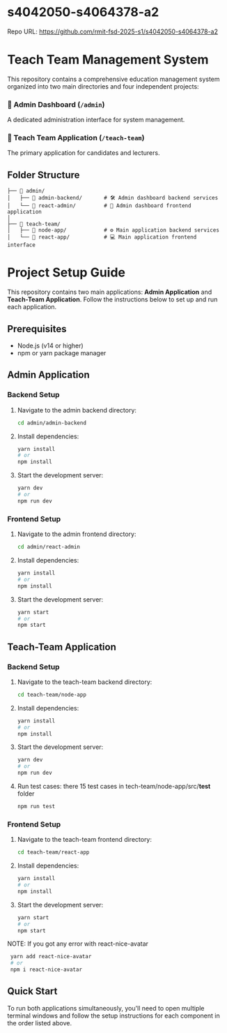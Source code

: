 # s4042050-s4064378-a2
Repo URL: https://github.com/rmit-fsd-2025-s1/s4042050-s4064378-a2


# Teach Team Management System

This repository contains a comprehensive education management system organized into two main directories and four independent projects:

### 📁 Admin Dashboard (`/admin`)
A dedicated administration interface for system management.

### 📁 Teach Team Application (`/teach-team`)
The primary application for candidates and lecturers.

## Folder Structure

```text
├── 📁 admin/
│   ├── 📁 admin-backend/       # 🛠️ Admin dashboard backend services
│   └── 📁 react-admin/         # 🎨 Admin dashboard frontend application
│
├── 📁 teach-team/
│   ├── 📁 node-app/            # ⚙️ Main application backend services
│   └── 📁 react-app/           # 💻 Main application frontend interface

```

# Project Setup Guide

This repository contains two main applications: **Admin Application** and **Teach-Team Application**. Follow the instructions below to set up and run each application.

## Prerequisites

- Node.js (v14 or higher)
- npm or yarn package manager

## Admin Application

### Backend Setup

1. Navigate to the admin backend directory:
   ```bash
   cd admin/admin-backend
   ```

2. Install dependencies:
   ```bash
   yarn install
   # or
   npm install
   ```

3. Start the development server:
   ```bash
   yarn dev
   # or
   npm run dev
   ```

### Frontend Setup

1. Navigate to the admin frontend directory:
   ```bash
   cd admin/react-admin
   ```

2. Install dependencies:
   ```bash
   yarn install
   # or
   npm install
   ```

3. Start the development server:
   ```bash
   yarn start
   # or
   npm start
   ```

## Teach-Team Application

### Backend Setup

1. Navigate to the teach-team backend directory:
   ```bash
   cd teach-team/node-app
   ```

2. Install dependencies:
   ```bash
   yarn install
   # or
   npm install
   ```

3. Start the development server:
   ```bash
   yarn dev
   # or
   npm run dev
   ```
4. Run test cases:
   there 15 test cases in tech-team/node-app/src/__test__ folder
   ```bash
   npm run test
   ```

### Frontend Setup

1. Navigate to the teach-team frontend directory:
   ```bash
   cd teach-team/react-app
   ```

2. Install dependencies:
   ```bash
   yarn install
   # or
   npm install
   ```

3. Start the development server:
   ```bash
   yarn start
   # or
   npm start
   ```

NOTE: If you got any error with react-nice-avatar

   ```bash
    yarn add react-nice-avatar
    # or
    npm i react-nice-avatar
   ```

## Quick Start

To run both applications simultaneously, you'll need to open multiple terminal windows and follow the setup instructions for each component in the order listed above.


